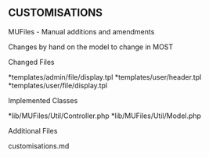 

CUSTOMISATIONS
--------------

MUFiles - Manual additions and amendments


Changes by hand on the model to change in MOST



Changed Files

*templates/admin/file/display.tpl
*templates/user/header.tpl
*templates/user/file/display.tpl


Implemented Classes

*lib/MUFiles/Util/Controller.php
*lib/MUFiles/Util/Model.php


Additional Files

customisations.md


